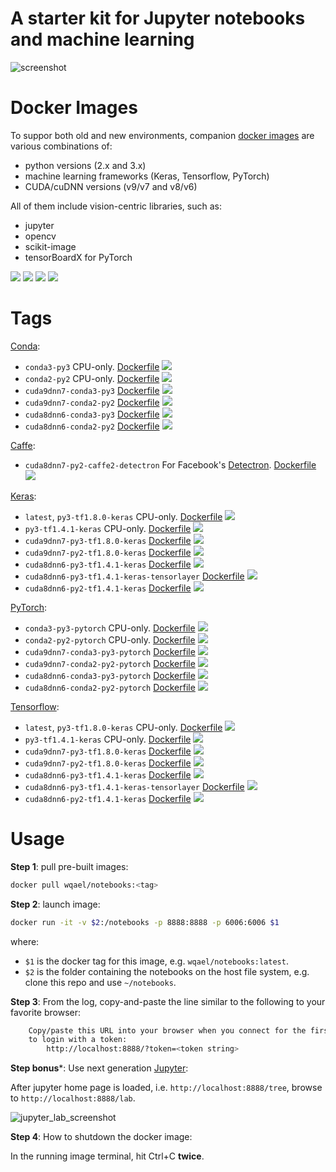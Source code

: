# A starter kit for Jupyter notebooks and machine learning

![screenshot](https://user-images.githubusercontent.com/1386868/41513335-1caeb610-72d5-11e8-97a7-43bc21f41754.jpg)

# Docker Images

To suppor both old and new environments, companion [docker images](https://hub.docker.com/r/wqael/notebooks/) are various combinations of:
* python versions (2.x and 3.x)
* machine learning frameworks (Keras, Tensorflow, PyTorch)
* CUDA/cuDNN versions (v9/v7 and v8/v6)

All of them include vision-centric libraries, such as:
* jupyter
* opencv
* scikit-image
* tensorBoardX for PyTorch

![](https://img.shields.io/docker/automated/wqael/notebooks.svg)
![](https://img.shields.io/docker/build/wqael/notebooks.svg)
![](https://img.shields.io/docker/pulls/wqael/notebooks.svg)
![](https://img.shields.io/docker/stars/wqael/notebooks.svg)


# Tags

[Conda](https://conda.io/miniconda.html):

* `conda3-py3` CPU-only. [Dockerfile](docker/conda3-py3/Dockerfile) [![](https://images.microbadger.com/badges/image/wqael/notebooks:conda3-py3.svg)](https://microbadger.com/images/wqael/notebooks:conda3-py3)
* `conda2-py2` CPU-only. [Dockerfile](docker/conda2-py2/Dockerfile) [![](https://images.microbadger.com/badges/image/wqael/notebooks:conda2-py2.svg)](https://microbadger.com/images/wqael/notebooks:conda2-py2)
* `cuda9dnn7-conda3-py3` [Dockerfile](docker/cuda9dnn7-conda3-py3/Dockerfile) [![](https://images.microbadger.com/badges/image/wqael/notebooks:cuda9dnn7-conda3-py3.svg)](https://microbadger.com/images/wqael/notebooks:cuda9dnn7-conda3-py3)
* `cuda9dnn7-conda2-py2` [Dockerfile](docker/cuda9dnn7-conda2-py2/Dockerfile) [![](https://images.microbadger.com/badges/image/wqael/notebooks:cuda9dnn7-conda2-py2.svg)](https://microbadger.com/images/wqael/notebooks:cuda9dnn7-conda2-py2)
* `cuda8dnn6-conda3-py3` [Dockerfile](docker/cuda8dnn6-conda3-py3/Dockerfile) [![](https://images.microbadger.com/badges/image/wqael/notebooks:cuda8dnn6-conda3-py3.svg)](https://microbadger.com/images/wqael/notebooks:cuda8dnn6-conda3-py3)
* `cuda8dnn6-conda2-py2` [Dockerfile](docker/cuda8dnn6-conda2-py2/Dockerfile) [![](https://images.microbadger.com/badges/image/wqael/notebooks:cuda8dnn6-conda2-py2.svg)](https://microbadger.com/images/wqael/notebooks:cuda8dnn6-conda2-py2)

[Caffe](https://caffe2.ai/):

* `cuda8dnn7-py2-caffe2-detectron` For Facebook's [Detectron](https://github.com/facebookresearch/Detectron). [Dockerfile](docker/cuda8dnn7-py2-caffe2-detectron/Dockerfile) [![](https://images.microbadger.com/badges/image/wqael/notebooks:cuda8dnn7-py2-caffe2-detectron.svg)](https://microbadger.com/images/wqael/notebooks:cuda8dnn7-py2-caffe2-detectron)

[Keras](https://keras.io/):

* `latest`, `py3-tf1.8.0-keras` CPU-only. [Dockerfile](docker/py3-tf1.8.0-keras/Dockerfile) [![](https://images.microbadger.com/badges/image/wqael/notebooks:py3-tf1.8.0-keras.svg)](https://microbadger.com/images/wqael/notebooks:py3-tf1.8.0-keras)
* `py3-tf1.4.1-keras` CPU-only. [Dockerfile](docker/py3-tf1.4.1-keras/Dockerfile) [![](https://images.microbadger.com/badges/image/wqael/notebooks:py3-tf1.4.1-keras.svg)](https://microbadger.com/images/wqael/notebooks:py3-tf1.4.1-keras)
* `cuda9dnn7-py3-tf1.8.0-keras` [Dockerfile](docker/cuda9dnn7-py3-tf1.8.0-keras/Dockerfile) [![](https://images.microbadger.com/badges/image/wqael/notebooks:cuda9dnn7-py3-tf1.8.0-keras.svg)](https://microbadger.com/images/wqael/notebooks:cuda9dnn7-py3-tf1.8.0-keras)
* `cuda9dnn7-py2-tf1.8.0-keras` [Dockerfile](docker/cuda9dnn7-py2-tf1.8.0-keras/Dockerfile) [![](https://images.microbadger.com/badges/image/wqael/notebooks:cuda9dnn7-py2-tf1.8.0-keras.svg)](https://microbadger.com/images/wqael/notebooks:cuda9dnn7-py2-tf1.8.0-keras)
* `cuda8dnn6-py3-tf1.4.1-keras` [Dockerfile](docker/cuda8dnn6-py3-tf1.4.1-keras/Dockerfile) [![](https://images.microbadger.com/badges/image/wqael/notebooks:cuda8dnn6-py3-tf1.4.1-keras.svg)](https://microbadger.com/images/wqael/notebooks:cuda8dnn6-py3-tf1.4.1-keras)
* `cuda8dnn6-py3-tf1.4.1-keras-tensorlayer` [Dockerfile](docker/cuda8dnn6-py3-tf1.4.1-keras-tensorlayer/Dockerfile) [![](https://images.microbadger.com/badges/image/wqael/notebooks:cuda8dnn6-py3-tf1.4.1-keras-tensorlayer.svg)](https://microbadger.com/images/wqael/notebooks:cuda8dnn6-py3-tf1.4.1-keras-tensorlayer)
* `cuda8dnn6-py2-tf1.4.1-keras` [Dockerfile](docker/cuda8dnn6-py2-tf1.4.1-keras/Dockerfile) [![](https://images.microbadger.com/badges/image/wqael/notebooks:cuda8dnn6-py2-tf1.4.1-keras.svg)](https://microbadger.com/images/wqael/notebooks:cuda8dnn6-py2-tf1.4.1-keras)

[PyTorch](https://pytorch.org/):

* `conda3-py3-pytorch` CPU-only. [Dockerfile](docker/conda3-py3-pytorch/Dockerfile) [![](https://images.microbadger.com/badges/image/wqael/notebooks:conda3-py3-pytorch.svg)](https://microbadger.com/images/wqael/notebooks:conda3-py3-pytorch)
* `conda2-py2-pytorch` CPU-only. [Dockerfile](docker/conda2-py2-pytorch/Dockerfile) [![](https://images.microbadger.com/badges/image/wqael/notebooks:conda2-py2-pytorch.svg)](https://microbadger.com/images/wqael/notebooks:conda2-py2-pytorch)
* `cuda9dnn7-conda3-py3-pytorch` [Dockerfile](docker/cuda9dnn7-conda3-py3-pytorch/Dockerfile) [![](https://images.microbadger.com/badges/image/wqael/notebooks:cuda9dnn7-conda3-py3-pytorch.svg)](https://microbadger.com/images/wqael/notebooks:cuda9dnn7-conda3-py3-pytorch)
* `cuda9dnn7-conda2-py2-pytorch` [Dockerfile](docker/cuda9dnn7-conda2-py2-pytorch/Dockerfile) [![](https://images.microbadger.com/badges/image/wqael/notebooks:cuda9dnn7-conda2-py2-pytorch.svg)](https://microbadger.com/images/wqael/notebooks:cuda9dnn7-conda2-py2-pytorch)
* `cuda8dnn6-conda3-py3-pytorch` [Dockerfile](docker/cuda8dnn6-conda3-py3-pytorch/Dockerfile) [![](https://images.microbadger.com/badges/image/wqael/notebooks:cuda8dnn6-conda3-py3-pytorch.svg)](https://microbadger.com/images/wqael/notebooks:cuda8dnn6-conda3-py3-pytorch)
* `cuda8dnn6-conda2-py2-pytorch` [Dockerfile](docker/cuda8dnn6-conda2-py2-pytorch/Dockerfile) [![](https://images.microbadger.com/badges/image/wqael/notebooks:cuda8dnn6-conda2-py2-pytorch.svg)](https://microbadger.com/images/wqael/notebooks:cuda8dnn6-conda2-py2-pytorch)

[Tensorflow](https://www.tensorflow.org/):

* `latest`, `py3-tf1.8.0-keras` CPU-only. [Dockerfile](docker/py3-tf1.8.0-keras/Dockerfile) [![](https://images.microbadger.com/badges/image/wqael/notebooks:py3-tf1.8.0-keras.svg)](https://microbadger.com/images/wqael/notebooks:py3-tf1.8.0-keras)
* `py3-tf1.4.1-keras` CPU-only. [Dockerfile](docker/py3-tf1.4.1-keras/Dockerfile) [![](https://images.microbadger.com/badges/image/wqael/notebooks:py3-tf1.4.1-keras.svg)](https://microbadger.com/images/wqael/notebooks:py3-tf1.4.1-keras)
* `cuda9dnn7-py3-tf1.8.0-keras` [Dockerfile](docker/cuda9dnn7-py3-tf1.8.0-keras/Dockerfile) [![](https://images.microbadger.com/badges/image/wqael/notebooks:cuda9dnn7-py3-tf1.8.0-keras.svg)](https://microbadger.com/images/wqael/notebooks:cuda9dnn7-py3-tf1.8.0-keras)
* `cuda9dnn7-py2-tf1.8.0-keras` [Dockerfile](docker/cuda9dnn7-py2-tf1.8.0-keras/Dockerfile) [![](https://images.microbadger.com/badges/image/wqael/notebooks:cuda9dnn7-py2-tf1.8.0-keras.svg)](https://microbadger.com/images/wqael/notebooks:cuda9dnn7-py2-tf1.8.0-keras)
* `cuda8dnn6-py3-tf1.4.1-keras` [Dockerfile](docker/cuda8dnn6-py3-tf1.4.1-keras/Dockerfile) [![](https://images.microbadger.com/badges/image/wqael/notebooks:cuda8dnn6-py3-tf1.4.1-keras.svg)](https://microbadger.com/images/wqael/notebooks:cuda8dnn6-py3-tf1.4.1-keras)
* `cuda8dnn6-py3-tf1.4.1-keras-tensorlayer` [Dockerfile](docker/cuda8dnn6-py3-tf1.4.1-keras-tensorlayer/Dockerfile) [![](https://images.microbadger.com/badges/image/wqael/notebooks:cuda8dnn6-py3-tf1.4.1-keras-tensorlayer.svg)](https://microbadger.com/images/wqael/notebooks:cuda8dnn6-py3-tf1.4.1-keras-tensorlayer)
* `cuda8dnn6-py2-tf1.4.1-keras` [Dockerfile](docker/cuda8dnn6-py2-tf1.4.1-keras/Dockerfile) [![](https://images.microbadger.com/badges/image/wqael/notebooks:cuda8dnn6-py2-tf1.4.1-keras.svg)](https://microbadger.com/images/wqael/notebooks:cuda8dnn6-py2-tf1.4.1-keras)


# Usage

**Step 1**: pull pre-built images:

```sh
docker pull wqael/notebooks:<tag>
```

**Step 2**: launch image:

```sh
docker run -it -v $2:/notebooks -p 8888:8888 -p 6006:6006 $1
```

where:

* `$1` is the docker tag for this image, e.g. `wqael/notebooks:latest`.
* `$2` is the folder containing the notebooks on the host file system, e.g. clone this repo and use `~/notebooks`.


**Step 3**: From the log, copy-and-paste the line similar to the following to your favorite browser:

```sh
    Copy/paste this URL into your browser when you connect for the first time,
    to login with a token:
        http://localhost:8888/?token=<token string>
```

**Step bonus***: Use next generation [Jupyter](http://jupyterlab.readthedocs.io/en/latest/):

After jupyter home page is loaded, i.e. `http://localhost:8888/tree`, browse to `http://localhost:8888/lab`.

![jupyter_lab_screenshot](https://user-images.githubusercontent.com/1386868/38536941-ce8effb0-3cc6-11e8-936b-fe5d80fdc660.jpg)

**Step 4**: How to shutdown the docker image:

In the running image terminal, hit Ctrl+C **twice**.
